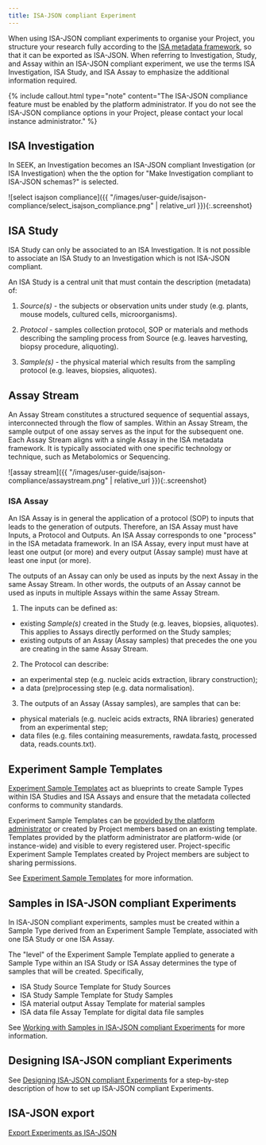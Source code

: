 ```yaml
---
title: ISA-JSON compliant Experiment
---
```



When using ISA-JSON compliant experiments to organise your Project, you structure your research fully according to the [ISA metadata framework](https://isa-specs.readthedocs.io/en/latest/isamodel.html), so that it can be exported as ISA-JSON. When referring to Investigation, Study, and Assay within an ISA-JSON compliant experiment, we use the terms ISA Investigation, ISA Study, and ISA Assay to emphasize the additional information required.

{% include callout.html type="note" content="The ISA-JSON compliance feature must be enabled by the platform administrator. If you do not see the ISA-JSON compliance options in your Project, please contact your local instance administrator." %}


## ISA Investigation

In SEEK, an Investigation becomes an ISA-JSON compliant Investigation (or ISA Investigation) when the the option for "Make Investigation compliant to ISA-JSON schemas?" is selected.

![select isajson compliance]({{ "/images/user-guide/isajson-compliance/select_isajson_compliance.png" | relative_url }}){:.screenshot}

## ISA Study

ISA Study can only be associated to an ISA Investigation. It is not possible to associate an ISA Study to an Investigation which is not ISA-JSON compliant.

An ISA Study is a central unit that must contain the description (metadata) of:

1. *Source(s)* - the subjects or observation units under study (e.g. plants, mouse models, cultured cells, microorganisms).

2. *Protocol* - samples collection protocol, SOP or materials and methods describing the sampling process from Source (e.g. leaves harvesting, biopsy procedure, aliquoting).

3. *Sample(s)* - the physical material which results from the sampling protocol (e.g. leaves, biopsies, aliquotes).

## Assay Stream
An Assay Stream constitutes a structured sequence of sequential assays, interconnected through the flow of samples. Within an Assay Stream, the sample output of one assay serves as the input for the subsequent one. Each Assay Stream aligns with a single Assay in the ISA metadata framework. It is typically associated with one specific technology or technique, such as Metabolomics or Sequencing.

![assay stream]({{ "/images/user-guide/isajson-compliance/assaystream.png" | relative_url }}){:.screenshot}

### ISA Assay

An ISA Assay is in general the application of a protocol (SOP) to inputs that leads to the generation of outputs. Therefore, an ISA Assay must have Inputs, a Protocol and Outputs. An ISA Assay corresponds to one "process" in the ISA metadata framework. In an ISA Assay, every input must have at least one output (or more) and every output (Assay sample) must have at least one input (or more).

The outputs of an Assay can only be used as inputs by the next Assay in the same Assay Stream. In other words, the outputs of an Assay cannot be used as inputs in multiple Assays within the same Assay Stream.

1. The inputs can be defined as:
* existing *Sample(s)* created in the Study (e.g. leaves, biopsies, aliquotes). This applies to Assays directly performed on the Study samples;
* existing outputs of an Assay (Assay samples) that precedes the one you are creating in the same Assay Stream.

2. The Protocol can describe:
* an experimental step (e.g. nucleic acids extraction, library construction);
* a data (pre)processing step (e.g. data normalisation).

3. The outputs of an Assay (Assay samples), are samples that can be:
* physical materials (e.g. nucleic acids extracts, RNA libraries) generated from an experimental step;
* data files (e.g. files containing measurements, rawdata.fastq, processed data, reads.counts.txt).


## Experiment Sample Templates

[Experiment Sample Templates](isajson-templates) act as blueprints to create Sample Types within ISA Studies and ISA Assays and ensure that
the metadata collected conforms to community standards.

Experiment Sample Templates can be [provided by the platform administrator](isajson-templates#for-system-administrator) or created by Project members based on an existing template. Templates provided by the platform administrator are platform-wide (or instance-wide) and visible to every registered user. Project-specific Experiment Sample Templates created by Project members are subject to sharing permissions.

See [Experiment Sample Templates](isajson-templates) for more information.


## Samples in ISA-JSON compliant Experiments

In ISA-JSON compliant experiments, samples must be created within a Sample Type derived from an Experiment Sample Template, associated with one ISA Study or one ISA Assay.

The "level" of the Experiment Sample Template applied to generate a Sample Type within an ISA Study or ISA Assay determines the type of samples that will be created. Specifically,
* ISA Study Source Template for Study Sources
* ISA Study Sample Template for Study Samples
* ISA material output Assay Template for material samples
* ISA data file Assay Template for digital data file samples

See [Working with Samples in ISA-JSON compliant Experiments](create-sample-isajson-compliant) for more information.

## Designing ISA-JSON compliant Experiments

See [Designing ISA-JSON compliant Experiments](designing-experiments-isajson-compliant) for a step-by-step description
of how to set up ISA-JSON compliant Experiments.

## ISA-JSON export
[Export Experiments as ISA-JSON](exporting-experiments-as-isajson)

